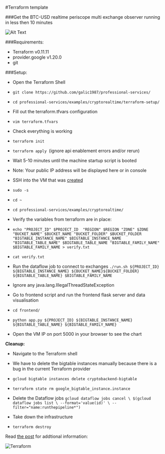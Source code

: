 #Terraform template

###Get the BTC-USD realtime periscope multi exchange observer running  in less then 10 minutes

![Alt Text](https://media.giphy.com/media/238teoXcI17pu3YOSP/giphy.gif)

###Requirements:
- Terraform v0.11.11 
- provider.google v1.20.0
- git


###Setup:
- Open the Terraform Shell
- ```git clone https://github.com/galic1987/professional-services/ ```
- ```cd professional-services/examples/cryptorealtime/terraform-setup/```

- Fill out the terraform.tfvars configuration
-  `` vim terraform.tfvars ``

- Check everything is working 
- ```terraform init```
- ```terraform apply ```(ignore api enablement errors and/or rerun)

- Wait 5-10 minutes until the machine startup script is booted 
- Note: Your public IP address will be displayed here or in console 

- SSH into the VM that was [created](https://console.cloud.google.com/compute/instances)
- ```sudo -s ```
- ```cd ~```
- ```cd professional-services/examples/cryptorealtime/```


- Verify the variables from terraform are in place:
- ```echo "PROJECT_ID" $PROJECT_ID  "REGION" $REGION "ZONE" $ZONE "BUCKET_NAME" $BUCKET_NAME "BUCKET_FOLDER" $BUCKET_FOLDER "BIGTABLE_INSTANCE_NAME" $BIGTABLE_INSTANCE_NAME "BIGTABLE_TABLE_NAME" $BIGTABLE_TABLE_NAME "BIGTABLE_FAMILY_NAME" $BIGTABLE_FAMILY_NAME > verify.txt```

- ```cat verify.txt```

- Run the dataflow job to connect to exchanges
```./run.sh ${PROJECT_ID} ${BIGTABLE_INSTANCE_NAME} ${BUCKET_NAME}${BUCKET_FOLDER} ${BIGTABLE_TABLE_NAME} $BIGTABLE_FAMILY_NAME```
- Ignore any java.lang.IllegalThreadStateException


- Go to frontend script and run the frontend flask server and data visualisation
- ```cd frontend/```
- ```python app.py ${PROJECT_ID} ${BIGTABLE_INSTANCE_NAME} ${BIGTABLE_TABLE_NAME} ${BIGTABLE_FAMILY_NAME}```

- Open the VM IP on port 5000 in your browser to see the chart 


**Cleanup:**
- Navigate to the Terraform shell
- We have to delete the bigtable instances manually because there is a bug in the current Terraform provider
- ```gcloud bigtable instances delete cryptobackend-bigtable```
- ```terraform state rm google_bigtable_instance.instance```

- Delete the Dataflow jobs
`gcloud dataflow jobs cancel \
$(gcloud dataflow jobs list \
--format='value(id)' \
--filter="name:runthepipeline*")`

- Take down the infrastructure 
- ```terraform destroy```

Read [the post](https://medium.com/p/bigtable-beam-dataflow-cryptocurrencies-gcp-terraform-java-maven-4e7873811e86/edit) for addtional information:


![Terraform](https://media.giphy.com/media/sDjIG2QtbXKta/giphy.gif)
